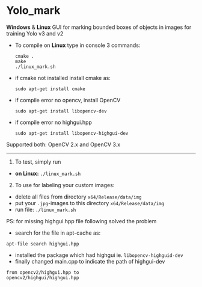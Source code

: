 # Yolo_mark
**Windows** & **Linux** GUI for marking bounded boxes of objects in images for training Yolo v3 and v2

* To compile on **Linux** type in console 3 commands:
    ```
    cmake .
    make
    ./linux_mark.sh
    ```
* if cmake not installed install cmake as:
  ```
  sudo apt-get install cmake
  ```
* if compile error no opencv, install OpenCV
  ```
  sudo apt-get install libopencv-dev
  ```
* if compile error no highgui.hpp
  ```
  sudo apt-get install libopencv-highgui-dev
  ```
Supported both: OpenCV 2.x and OpenCV 3.x

--------

1. To test, simply run
  * **on Linux:** `./linux_mark.sh`

2. To use for labeling your custom images:

 * delete all files from directory `x64/Release/data/img`
 * put your `.jpg`-images to this directory `x64/Release/data/img`
 * run file: `./linux_mark.sh`

 PS: for missing highgui.hpp file following solved the problem
 * search for the file in apt-cache as:
 ```
 apt-file search highgui.hpp
 ```
 * installed the package which had highgui ie. ```libopencv-highguid-dev```
 * finally changed main.cpp to indicate the path of highgui-dev
 ```
 from opencv2/highgui.hpp to
 opencv2/highgui/highgui.hpp
 ```
